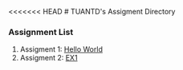 <<<<<<< HEAD
﻿# TUANTD's Assigment Directory

### Assignment List

1. Assigment 1: [Hello World](https://github.com/FASTTRACKSE/FFSE1703.JavaCore/blob/master/Assignments/TUANTD/HelloWorld/src/HelloWorld.java)
2. Assigment 2: [EX1](https://github.com/FASTTRACKSE/FFSE1703.JavaCore/blob/master/Assignments/TUANTD/ex1/src/ex1/ffse1703020.java)
